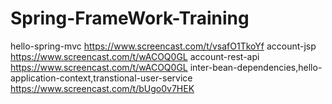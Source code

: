 # Spring-FrameWork-Training
hello-spring-mvc https://www.screencast.com/t/vsafO1TkoYf
account-jsp https://www.screencast.com/t/wACOQ0GL
account-rest-api https://www.screencast.com/t/wACOQ0GL
inter-bean-dependencies,hello-application-context,transtional-user-service https://www.screencast.com/t/bUgo0v7HEK
